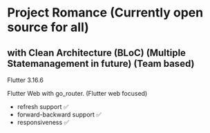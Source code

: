 # Project Romance (Currently open source for all)

## with Clean Architecture (BLoC) (Multiple Statemanagement in future) (Team based)

Flutter 3.16.6

Flutter Web with go_router. (Flutter web focused)
- refresh support ✅
- forward-backward support ✅
- responsiveness ✅
